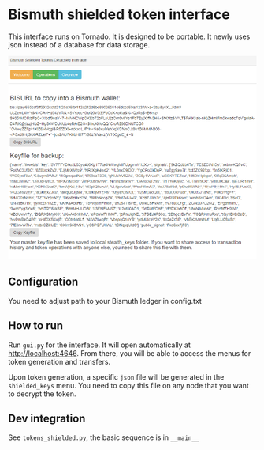 # Bismuth shielded token interface

This interface runs on Tornado. It is designed to be portable. It newly uses json instead of a database for data storage.

![Thumbnail](resources/thumb.png "Thumbnail")

## Configuration
You need to adjust path to your Bismuth ledger in config.txt

## How to run

Run `gui.py` for the interface. It will open automatically at [http://localhost:4646](http://localhost:4646). From there, you
will be able to access the menus for token generation and transfers. 

Upon token generation, a specific `json` file will be generated in the `shielded_keys` menu. You need to copy this file on 
any node that you want to decrypt the token.

## Dev integration
See `tokens_shielded.py`, the basic sequence is in `__main__`